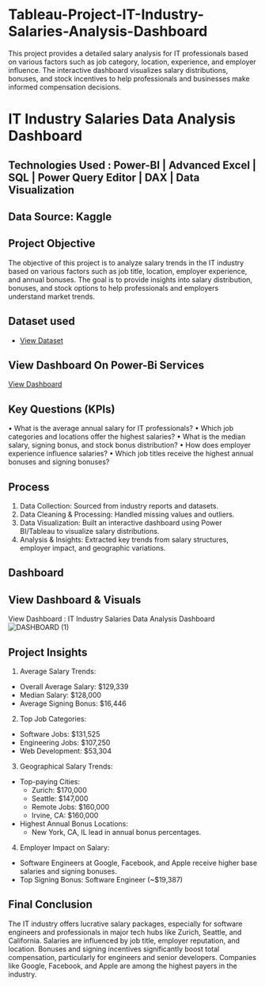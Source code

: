 # Tableau-Project-IT-Industry-Salaries-Analysis-Dashboard
This project provides a detailed salary analysis for IT professionals based on various factors such as job category, location, experience, and employer influence. The interactive dashboard visualizes salary distributions, bonuses, and stock incentives to help professionals and businesses make informed compensation decisions.

# IT Industry Salaries Data Analysis Dashboard 
## Technologies Used : Power-BI | Advanced Excel | SQL | Power Query Editor | DAX | Data Visualization 
## Data Source: Kaggle

## Project Objective

The objective of this project is to analyze salary trends in the IT industry based on various factors such as job title, location, employer experience, and annual bonuses. The goal is to provide insights into salary distribution, bonuses, and stock options to help professionals and employers understand market trends.

## Dataset used
- <a href="https://github.com/satishrdudhat/Tableau-Project-IT-Industry-Salaries-Analysis-Dashboard/blob/main/Tech%20Industry%20Salaries.xlsx">View Dataset</a>

##  View Dashboard On Power-Bi Services
<a href="https://public.tableau.com/app/profile/satish.dudhat/viz/ITIndustrySalariesAnalysisDashboard/DASHBOARD">View Dashboard</a>

## Key Questions (KPIs)

•	What is the average annual salary for IT professionals?
•	Which job categories and locations offer the highest salaries?
•	What is the median salary, signing bonus, and stock bonus distribution?
•	How does employer experience influence salaries?
•	Which job titles receive the highest annual bonuses and signing bonuses?

## Process

1.	Data Collection: Sourced from industry reports and datasets.
2.	Data Cleaning & Processing: Handled missing values and outliers.
3.	Data Visualization: Built an interactive dashboard using Power BI/Tableau to visualize salary distributions.
4.	Analysis & Insights: Extracted key trends from salary structures, employer impact, and geographic variations.

## Dashboard
## View Dashboard & Visuals

View Dashboard  : IT Industry Salaries Data Analysis Dashboard  <br>
![DASHBOARD (1)](https://github.com/user-attachments/assets/f06dc73b-7ced-4056-9b54-af182911aa64)

## Project Insights

1.	Average Salary Trends:
   - Overall Average Salary: $129,339
   - Median Salary: $128,000
   - Average Signing Bonus: $16,446
     
2.	Top Job Categories:
   - Software Jobs: $131,525
   - Engineering Jobs: $107,250
   - Web Development: $53,304
     
3.	Geographical Salary Trends:
   - Top-paying Cities: 
     - Zurich: $170,000
     - Seattle: $147,000
     - Remote Jobs: $160,000
     - Irvine, CA: $160,000
   - Highest Annual Bonus Locations: 
     -	New York, CA, IL lead in annual bonus percentages.
4.	Employer Impact on Salary:
  - Software Engineers at Google, Facebook, and Apple receive higher base salaries and signing bonuses.
  - Top Signing Bonus: Software Engineer (~$19,387)

## Final Conclusion

The IT industry offers lucrative salary packages, especially for software engineers and professionals in major tech hubs like Zurich, Seattle, and California. Salaries are influenced by job title, employer reputation, and location. Bonuses and signing incentives significantly boost total compensation, particularly for engineers and senior developers. Companies like Google, Facebook, and Apple are among the highest payers in the industry.

